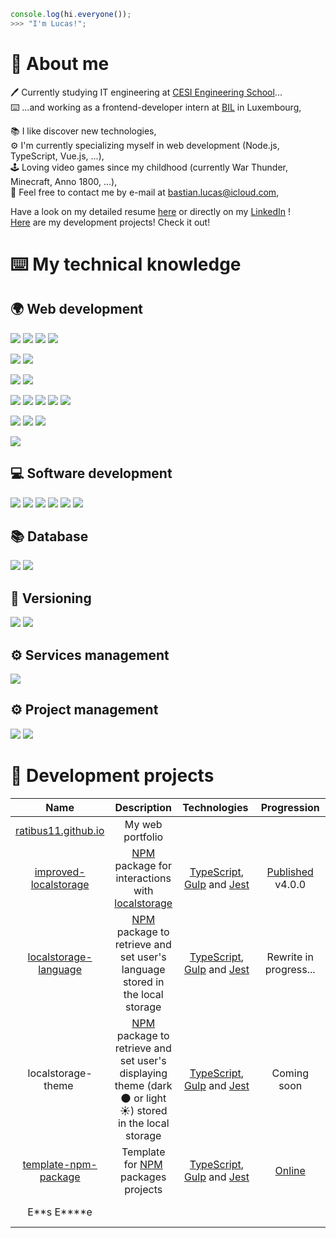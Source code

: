 ```js
console.log(hi.everyone());
>>> "I'm Lucas!";
```

# :man: About me

:pen: Currently studying IT engineering at [CESI Engineering School](https://cesi.fr)...\
:keyboard: ...and working as a frontend-developer intern at [BIL](https://bil.com) in Luxembourg,

:books: I like discover new technologies,\
:gear: I'm currently specializing myself in web development (Node.js, TypeScript, Vue.js, ...),\
:joystick: Loving video games since my childhood (currently War Thunder, Minecraft, Anno 1800, ...),\
:email: Feel free to contact me by e-mail at [bastian.lucas@icloud.com](mailto:Lucas%20Bastian<bastian.lucas@icloud.com>),

Have a look on my detailed resume [here](./RESUME.md) or directly on my [LinkedIn](https://linkedin.com/in/lucas-bastian) !\
[Here](#hammer-development-projects) are my development projects! Check it out!

# :keyboard: My technical knowledge

## :earth_africa: Web development

![](https://img.shields.io/badge/HTML5-D96A3A?style=for-the-badge)
![](https://img.shields.io/badge/CSS3-3465E1?style=for-the-badge)
![](https://img.shields.io/badge/JavaScript-ECD74E?style=for-the-badge)
![](https://img.shields.io/badge/PHP-7378A9?style=for-the-badge)

![](https://img.shields.io/badge/SCSS-BA6A92?style=for-the-badge)
![](https://img.shields.io/badge/TypeScript-4074BA?style=for-the-badge)

![](https://img.shields.io/badge/Node.js-62964C?style=for-the-badge)
![](https://img.shields.io/badge/Webpack-99CDF3?style=for-the-badge)

![](https://img.shields.io/badge/Vue.js-61AF83?style=for-the-badge)
![](https://img.shields.io/badge/Laravel-E4412F?style=for-the-badge)
![](https://img.shields.io/badge/Bootstrap-612BE4?style=for-the-badge)
![](https://img.shields.io/badge/React-7FD7F7?style=for-the-badge)
![](https://img.shields.io/badge/Spring-7DB050?style=for-the-badge)

![](https://img.shields.io/badge/Jest-AD292C?style=for-the-badge)
![](https://img.shields.io/badge/Mocha-87684D?style=for-the-badge)
![](https://img.shields.io/badge/Chai.js-972014?style=for-the-badge)

![](https://img.shields.io/badge/Gulp-D3544F?style=for-the-badge)

## :computer: Software development

![](https://img.shields.io/badge/Python-F0D062?style=for-the-badge)
![](https://img.shields.io/badge/C%23-3F8B2A?style=for-the-badge)
![](https://img.shields.io/badge/.NET-4A36CC?style=for-the-badge)
![](https://img.shields.io/badge/Arduino-3F9095?style=for-the-badge)
![](https://img.shields.io/badge/C++-17427A?style=for-the-badge)
![](https://img.shields.io/badge/Java-D94740?style=for-the-badge)

## :books: Database

![](https://img.shields.io/badge/MySql-255D82?style=for-the-badge)
![](https://img.shields.io/badge/MongoDB-6BAD4F?style=for-the-badge)

## :memo: Versioning

![](https://img.shields.io/badge/Github-1C1F23?style=for-the-badge)
![](https://img.shields.io/badge/Gitlab-E8A044?style=for-the-badge)

## :gear: Services management

![](https://img.shields.io/badge/Docker-3B7AA6?style=for-the-badge)

## :gear: Project management

![](https://img.shields.io/badge/Confluence-2369F5?style=for-the-badge)
![](https://img.shields.io/badge/Jira-4085F7?style=for-the-badge)

# :hammer: Development projects

|                                    Name                                     |                                                                 Description                                                                 |                                           Technologies                                             |                             Progression                             |                           License                           |
| :-------------------------------------------------------------------------: | :-----------------------------------------------------------------------------------------------------------------------------------------: | :------------------------------------------------------------------------------------------------: | :-----------------------------------------------------------------: | :---------------------------------------------------------: |
|             [ratibus11.github.io](https://ratibus11.github.io)              |                                                              My web portfolio                                                               |                                                                                                    |                                                                     |                                                             |
| [improved-localstorage](https://github.com/Ratibus11/improved-localstorage) |  [NPM](https://npmjs.com) package for interactions with [localstorage](https://developer.mozilla.org/fr/docs/Web/API/Window/localStorage)   | [TypeScript](https://typescriptlang.org), [Gulp](https://gulpjs.com) and [Jest](https://jestjs.io) | [Published](https://npmjs.com/package/improved-localstorage) v4.0.0 |       [MIT](https://choosealicense.com/licenses/mit)        |
| [localstorage-language](https://github.com/Ratibus11/localstorage-language) |                      [NPM](https://npmjs.com) package to retrieve and set user's language stored in the local storage                       | [TypeScript](https://typescriptlang.org), [Gulp](https://gulpjs.com) and [Jest](https://jestjs.io) |                       Rewrite in progress...                        |       [MIT](https://choosealicense.com/licenses/mit)        |
|                             localstorage-theme                              | [NPM](https://npmjs.com) package to retrieve and set user's displaying theme (dark :new_moon: or light :sunny:) stored in the local storage | [TypeScript](https://typescriptlang.org), [Gulp](https://gulpjs.com) and [Jest](https://jestjs.io) |                             Coming soon                             |                                                             |
|  [template-npm-package](https://github.com/Ratibus11/template-npm-package)  |                                           Template for [NPM](https://npmjs.com) packages projects                                           | [TypeScript](https://typescriptlang.org), [Gulp](https://gulpjs.com) and [Jest](https://jestjs.io) |     [Online](https://github.com/Ratibus11/template-npm-package)     | [Unlicensed](https://choosealicense.com/licenses/unlicense) |
|                                E**s E\*\***e                                |                                                                                                                                             |                                                                                                    |                                                                     |                     All rights reserved                     |

